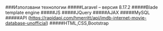 ###Използвани технологии
#####Laravel – версия 8.17.2
#####Blade template engine
#####JS
#####JQuery
#####AJAX
#####MySQL
#####API (https://rapidapi.com/hmerritt/api/imdb-internet-movie-database-unofficial)
#####HTML,CSS,Bootstrap
